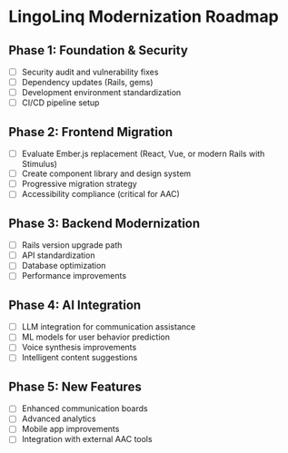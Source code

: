 # LingoLinq Modernization Roadmap

## Phase 1: Foundation & Security
- [ ] Security audit and vulnerability fixes
- [ ] Dependency updates (Rails, gems)
- [ ] Development environment standardization
- [ ] CI/CD pipeline setup

## Phase 2: Frontend Migration
- [ ] Evaluate Ember.js replacement (React, Vue, or modern Rails with Stimulus)
- [ ] Create component library and design system
- [ ] Progressive migration strategy
- [ ] Accessibility compliance (critical for AAC)

## Phase 3: Backend Modernization
- [ ] Rails version upgrade path
- [ ] API standardization
- [ ] Database optimization
- [ ] Performance improvements

## Phase 4: AI Integration
- [ ] LLM integration for communication assistance
- [ ] ML models for user behavior prediction
- [ ] Voice synthesis improvements
- [ ] Intelligent content suggestions

## Phase 5: New Features
- [ ] Enhanced communication boards
- [ ] Advanced analytics
- [ ] Mobile app improvements
- [ ] Integration with external AAC tools
